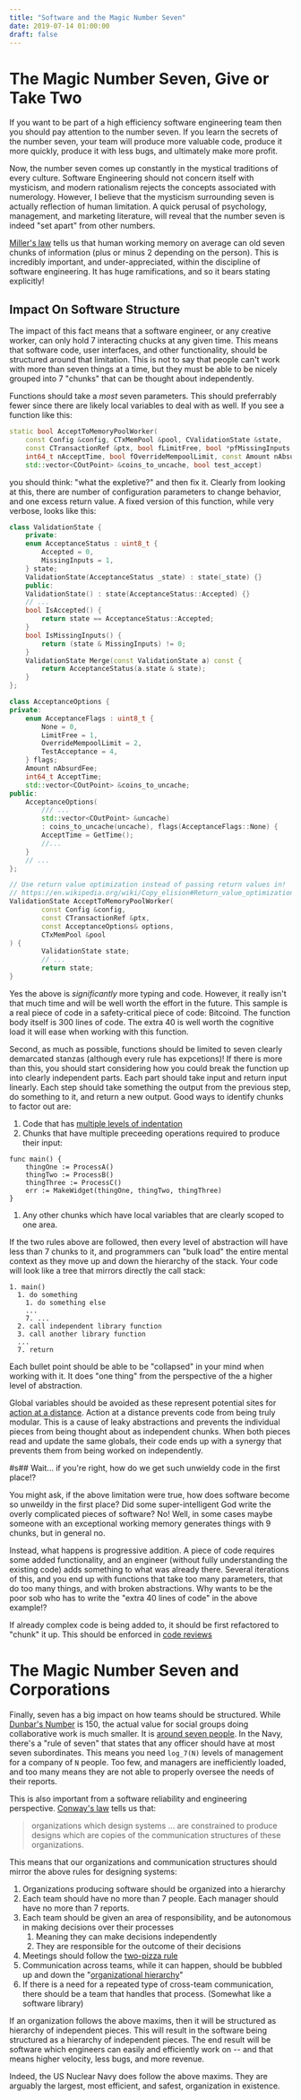 ```yaml
---
title: "Software and the Magic Number Seven"
date: 2019-07-14 01:00:00
draft: false
---
```


# The Magic Number Seven, Give or Take Two

If you want to be part of a high efficiency software engineering team then you should pay attention to the number seven. If you learn the secrets of the number seven, your team will produce more valuable code, produce it more quickly, produce it with less bugs, and ultimately make more profit.

Now, the number seven comes up constantly in the mystical traditions of every culture. Software Engineering should not concern itself with mysticism, and modern rationalism rejects the concepts associated with numerology. However, I believe that the mysticism surrounding seven is actually reflection of human limitation. A quick perusal of psychology, management, and marketing literature, will reveal that the number seven is indeed "set apart" from other numbers.

[Miller's law](https://en.wikipedia.org/wiki/The_Magical_Number_Seven,_Plus_or_Minus_Two) tells us that human working memory on average can old seven chunks of information (plus or minus 2 depending on the person). This is incredibly important, and under-appreciated, within the discipline of software engineering. It has huge ramifications, and so it bears stating explicitly!

## Impact On Software Structure

The impact of this fact means that a software engineer, or any creative worker, can only hold 7 interacting chucks at any given time. This means that software code, user interfaces, and other functionality, should be structured around that limitation. This is not to say that people can't work with more than seven things at a time, but they must be able to be nicely grouped into 7 "chunks" that can be thought about independently.

Functions should take a *most* seven parameters. This should preferrably fewer since there are likely local variables to deal with as well. 
If you see a function like this:
```C++
static bool AcceptToMemoryPoolWorker(
    const Config &config, CTxMemPool &pool, CValidationState &state,
    const CTransactionRef &ptx, bool fLimitFree, bool *pfMissingInputs,
    int64_t nAcceptTime, bool fOverrideMempoolLimit, const Amount nAbsurdFee,
    std::vector<COutPoint> &coins_to_uncache, bool test_accept)
```
you should think: "what the expletive?" and then fix it.  Clearly from looking at this, there are number of configuration parameters to change behavior, and one excess return value.  A fixed version of this function, while very verbose, looks like this:

```C++
class ValidationState {
    private:
    enum AcceptanceStatus : uint8_t {
        Accepted = 0,
        MissingInputs = 1,
    } state;
    ValidationState(AcceptanceStatus _state) : state(_state) {}
    public:
    ValidationState() : state(AcceptanceStatus::Accepted) {}
    // ...
    bool IsAccepted() {
        return state == AcceptanceStatus::Accepted;
    }
    bool IsMissingInputs() {
        return (state & MissingInputs) != 0;
    }
    ValidationState Merge(const ValidationState a) const {
        return AcceptanceStatus(a.state & state);
    }
};

class AcceptanceOptions {
private:
    enum AcceptanceFlags : uint8_t {
        None = 0,
        LimitFree = 1,
        OverrideMempoolLimit = 2,
        TestAcceptance = 4,
    } flags;
    Amount nAbsurdFee;
    int64_t AcceptTime;
    std::vector<COutPoint> &coins_to_uncache;
public:
    AcceptanceOptions(
        /// ...
        std::vector<COutPoint> &uncache) 
        : coins_to_uncache(uncache), flags(AcceptanceFlags::None) { 
        AcceptTime = GetTime();
        //...
    }
    // ... 
};

// Use return value optimization instead of passing return values in!
// https://en.wikipedia.org/wiki/Copy_elision#Return_value_optimization
ValidationState AcceptToMemoryPoolWorker(
        const Config &config,
        const CTransactionRef &ptx, 
        const AcceptanceOptions& options,
        CTxMemPool &pool
) {
        ValidationState state;
        // ...
        return state;
}
```
Yes the above is *significantly* more typing and code. However, it really isn't that much time and will be well worth the effort in the future. This sample is a real piece of code in a safety-critical piece of code: Bitcoind. The function body itself is 300 lines of code. The extra 40 is well worth the cognitive load it will ease when working with this function.

Second, as much as possible, functions should be limited to seven clearly demarcated stanzas (although every rule has expcetions)! If there is more than this, you should start considering how you could break the function up into clearly independent parts. Each part should take input and return input linearly. Each step should take something the output from the previous step, do something to it, and return a new output. Good ways to identify chunks to factor out are:

  1. Code that has [multiple levels of indentation](https://www.kernel.org/doc/html/v4.10/process/coding-style.html#indentation)
  1. Chunks that have multiple preceeding operations required to produce their input:
```
func main() {
    thingOne := ProcessA()
    thingTwo := ProcessB()
    thingThree := ProcessC()
    err := MakeWidget(thingOne, thingTwo, thingThree)
}
```
  1. Any other chunks which have local variables that are clearly scoped to one area.

If the two rules above are followed, then every level of abstraction will have less than 7 chunks to it, and programmers can "bulk load" the entire mental context as they move up and down the hierarchy of the stack.  Your code will look like a tree that mirrors directly the call stack:

```
1. main()
  1. do something
    1. do something else
    ...
    7. ...
  2. call independent library function
  3. call another library function
  ...
  7. return
```
Each bullet point should be able to be "collapsed" in your mind when working with it. It does "one thing" from the perspective of the a higher level of abstraction.

Global variables should be avoided as these represent potential sites for [action at a distance](https://en.wikipedia.org/wiki/Action_at_a_distance). Action at a distance prevents code from being truly modular. This is a cause of leaky abstractions and prevents the individual pieces from being thought about as independent chunks. When both pieces read and update the same globals, their code ends up with a synergy that prevents them from being worked on independently.

#s## Wait... if you're right, how do we get such unwieldy code in the first place!?

You might ask, if the above limitation were true, how does software become so unweildy in the first place? Did some super-intelligent God write the overly complicated pieces of software? No! Well, in some cases maybe someone with an exceptional working memory generates things with 9 chunks, but in general no.

Instead, what happens is progressive addition. A piece of code requires some added functionality, and an engineer (without fully understanding the existing code) adds something to what was already there. Several iterations of this, and you end up with functions that take too many parameters, that do too many things, and with broken abstractions. Why wants to be the poor sob who has to write the "extra 40 lines of code" in the above example!?

If already complex code is being added to, it should be first refactored to "chunk" it up. This should be enforced in [code reviews](https://shablag.com/article/code-reviews-an-incomplete-guide/)

# The Magic Number Seven and Corporations

Finally, seven has a big impact on how teams should be structured. While [Dunbar's Number](https://en.wikipedia.org/wiki/Dunbar%27s_number) is 150, the actual value for social groups doing collaborative work is much smaller. It is [around seven people](http://www.lifewithalacrity.com/2004/03/the_dunbar_numb.html). In the Navy, there's a "rule of seven" that states that any officer should have at most seven subordinates. This means you need `log_7(N)` levels of management for a company of `N` people. Too few, and managers are inefficiently loaded, and too many means they are not able to properly oversee the needs of their reports.

This is also important from a software reliability and engineering perspective. [Conway's law](https://en.wikipedia.org/wiki/Conway%27s_law) tells us that:

> organizations which design systems ... are constrained to produce designs which are copies of the communication structures of these organizations.

This means that our organizations and communication structures should mirror the above rules for designing systems:

1. Organizations producing software should be organized into a hierarchy
1. Each team should have no more than 7 people. Each manager should have no more than 7 reports.
1. Each team should be given an area of responsibility, and be autonomous in making decisions over their processes
    1. Meaning they can make decisions independently
    1. They are responsible for the outcome of their decisions
1. Meetings should follow the [two-pizza rule](https://www.inc.com/business-insider/jeff-bezos-productivity-tip-two-pizza-rule.html)
1. Communication across teams, while it can happen, should be bubbled up and down the "[organizational hierarchy](https://en.wikipedia.org/wiki/Hierarchical_organization)"
1. If there is a need for a repeated type of cross-team communication, there should be a team that handles that process. (Somewhat like a software library)

If an organization follows the above maxims, then it will be structured as hierarchy of independent pieces. This will result in the software being structured as a hierarchy of independent pieces. The end result will be software which engineers can easily and efficiently work on -- and that means higher velocity, less bugs, and more revenue.

Indeed, the US Nuclear Navy does follow the above maxims. They are arguably the largest, most efficient, and safest, organization in existence.
